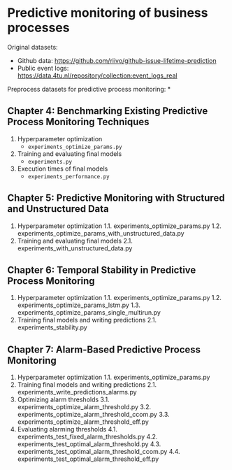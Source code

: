 # Predictive monitoring of business processes

Original datasets:
* Github data: https://github.com/riivo/github-issue-lifetime-prediction
* Public event logs: https://data.4tu.nl/repository/collection:event_logs_real

Preprocess datasets for predictive process monitoring:
* 

## Chapter 4: Benchmarking Existing Predictive Process Monitoring Techniques

1. Hyperparameter optimization
   - ``experiments_optimize_params.py``
2. Training and evaluating final models
   - ``experiments.py``
3. Execution times of final models
   - ``experiments_performance.py``

## Chapter 5: Predictive Monitoring with Structured and Unstructured Data

1. Hyperparameter optimization
1.1. experiments_optimize_params.py
1.2. experiments_optimize_params_with_unstructured_data.py
2. Training and evaluating final models
2.1. experiments_with_unstructured_data.py

## Chapter 6: Temporal Stability in Predictive Process Monitoring

1. Hyperparameter optimization
1.1. experiments_optimize_params.py
1.2. experiments_optimize_params_lstm.py
1.3. experiments_optimize_params_single_multirun.py
2. Training final models and writing predictions
2.1. experiments_stability.py

## Chapter 7: Alarm-Based Predictive Process Monitoring

1. Hyperparameter optimization
1.1. experiments_optimize_params.py
2. Training final models and writing predictions
2.1. experiments_write_predictions_alarms.py
3. Optimizing alarm thresholds
3.1. experiments_optimize_alarm_threshold.py
3.2. experiments_optimize_alarm_threshold_ccom.py
3.3. experiments_optimize_alarm_threshold_eff.py
4. Evaluating alarming thresholds
4.1. experiments_test_fixed_alarm_thresholds.py
4.2. experiments_test_optimal_alarm_threshold.py
4.3. experiments_test_optimal_alarm_threshold_ccom.py
4.4. experiments_test_optimal_alarm_threshold_eff.py



